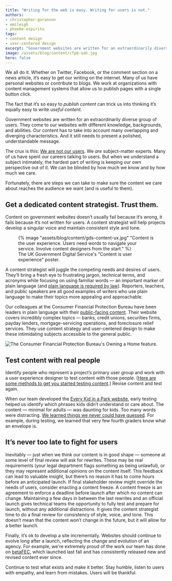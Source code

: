 ```yaml
---
title: "Writing for the web is easy. Writing for users is not."
authors:
- christopher-goranson
- emileigh
- phoebe-espiritu
tags:
- content design
- user-centered design
excerpt: "Government websites are written for an extraordinarily diverse group of users. They come to our websites with different knowledge, backgrounds, and abilities. Fortunately, there are steps we can take to make sure the content we care about reaches the audience we want (and is useful to them)."
image: /assets/blog/content/cfpb-oah.jpg
hero: false
---
```

We all do it. Whether on Twitter, Facebook, or the comment section on a
news article, it’s easy to get our writing on the internet. Many of us
have personal websites or contribute to blogs. We work at organizations
with content management systems that allow us to publish pages with a
single button click.

The fact that it’s so easy to *publish content* can trick us into
thinking it’s equally easy to write *useful content.*

Government websites are written for an extraordinarily diverse group of
users. They come to our websites with different knowledge, backgrounds,
and abilities. Our content has to take into account many overlapping and
diverging characteristics. And it still needs to present a polished,
understandable message.

The crux is this: [We are not our
users](http://52weeksofux.com/post/385981879/you-are-not-your-user). We
*are* subject-matter experts. Many of us have spent our careers talking
to users. But when we understand a subject intimately, the hardest part
of writing is keeping our own perspective out of it. We can be blinded
by how much we know and by how much we care.

Fortunately, there are steps we can take to make sure the content we
care about reaches the audience we want (and is useful to them).

## Get a dedicated content strategist. Trust them.

Content on government websites doesn’t usually fail because it’s wrong,
it fails because it’s not written for users. A content strategist will
help projects develop a singular voice and maintain consistent style and
tone.

<figure>
  {% image "assets/blog/content/gds-content-ux.jpg" "Content is the user experience. Users need words to navigate your service. Involve content designers from the start." %}
  <figcaption>The UK Government Digital Service's "Content is user experience" poster.</figcaption>
</figure>

A content strategist will juggle the competing needs and desires of
users. They’ll bring a fresh eye to frustrating jargon, technical terms,
and acronyms while focusing on using familiar words — an important
marker of plain language (and [plain language is required by
law](http://www.plainlanguage.gov/plLaw/)). Reporters, teachers, and
public speakers are all good examples of writers who use plain language
to make their topics more appealing and approachable.

Our colleagues at the Consumer Financial Protection Bureau have
been leaders in plain language with their [public-facing
content](http://www.consumerfinance.gov/).
Their website covers incredibly complex topics — banks, credit unions,
securities firms, payday lenders, mortgage-servicing operations, and
foreclosure relief services. They use content strategy and user-centered
design to make these intimidating subjects accessible to the general
public.

![The Consumer Financial Protection Bureau's Owning a Home feature.]({{site.baseurl}}{{page.image}})

## Test content with real people

Identify people who represent a project’s primary user group and work
with a user experience designer to test content with those people.
([Here are some methods to get you started testing
content](https://18f.gsa.gov/2016/04/19/looking-at-the-different-ways-to-test-content/).)
Revise content and test again.

When our team developed the [Every Kid in a Park
website](https://everykidinapark.gov), early testing helped us identify
which phrases kids didn’t understand or care about. The content —
minimal for adults — was daunting for kids. Too many words were
distracting. [We learned things we never could have
guessed](https://18f.gsa.gov/2015/09/03/every-kid-in-a-park/). For
example, during testing, we learned that very few fourth graders know
what an envelope is.

## It’s never too late to fight for users

Inevitably — just when we think our content is in good shape — someone
at some level of final review will ask for rewrites. These may be real
requirements (your legal department flags something as being unlawful),
or they may represent additional opinions on the content itself. This
feedback can lead to valuable insight, but there’s no reason it has to
come hours before an anticipated launch. If final stakeholder review
might override the needs of users, consider enacting a content freeze. A
content freeze is an agreement to enforce a deadline before launch after
which no content can change. Maintaining a few days in between the last
rewrites and an official launch gives technical teams the opportunity to
fully test and prepare for launch, without any additional distractions.
It gives the content strategist time to do a final review for
consistency of style, voice, and tone. This doesn’t mean that the
content won’t change in the future, but it will allow for a better
launch.

Finally, it’s ok to develop a site incrementally. Websites should
continue to evolve long after a launch, reflecting the change and
evolution of an agency. For example, we're extremely proud of the work
our team has done on [betaFEC](https://beta.fec.gov), which launched
last fall and has consistently released new and revised content ever
since.

Continue to test what exists and make it better. Stay humble, listen to
users with empathy, and learn from mistakes. Users will be thankful.
